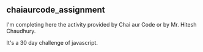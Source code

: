 ## chaiaurcode_assignment

I'm completing here the activity provided by Chai aur Code or by Mr. Hitesh Chaudhury.

It's a 30 day challenge of javascript.
